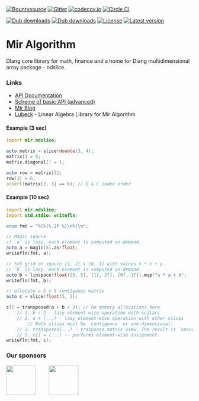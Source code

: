 [![Bountysource](https://www.bountysource.com/badge/team?team_id=145399&style=bounties_received)](https://www.bountysource.com/teams/libmir)
[![Gitter](https://img.shields.io/gitter/room/libmir/public.svg)](https://gitter.im/libmir/public)
[![codecov.io](https://codecov.io/github/libmir/mir-algorithm/coverage.svg?branch=master)](https://codecov.io/github/libmir/mir-algorithm?branch=master)
[![Circle CI](https://circleci.com/gh/libmir/mir-algorithm.svg?style=svg)](https://circleci.com/gh/libmir/mir-algorithm)

[![Dub downloads](https://img.shields.io/dub/dt/mir-algorithm.svg)](http://code.dlang.org/packages/mir-algorithm)
[![Dub downloads](https://img.shields.io/dub/dm/mir-algorithm.svg)](http://code.dlang.org/packages/mir-algorithm)
[![License](https://img.shields.io/dub/l/mir-algorithm.svg)](http://code.dlang.org/packages/mir-algorithm)
[![Latest version](https://img.shields.io/dub/v/mir-algorithm.svg)](http://code.dlang.org/packages/mir-algorithm)

Mir Algorithm
=============
Dlang core library for math, finance and a home for Dlang multidimensional array package - ndslice.

### Links
 - [API Documentation](http://docs.algorithm.dlang.io)
 - [Scheme of basic API (advanced)](https://rawgit.com/libmir/mir-algorithm/master/ndslice.svg)
 - [Mir Blog](http://blog.mir.dlang.io/)
 - [Lubeck](https://github.com/kaleidicassociates/lubeck) - Linear Algebra Library for Mir Algorithm

#### Example (3 sec)
```d
import mir.ndslice;

auto matrix = slice!double(3, 4);
matrix[] = 0;
matrix.diagonal[] = 1;

auto row = matrix[2];
row[3] = 6;
assert(matrix[2, 3] == 6); // D & C index order
```

#### Example (10 sec)
```d
import mir.ndslice;
import std.stdio: writefln;

enum fmt = "%(%(%.2f %)\n%)\n";

// Magic sqaure. 
// `a` is lazy, each element is computed on-demand.
auto a = magic(5).as!float;
writefln(fmt, a);

// 5x5 grid on sqaure [1, 2] x [0, 1] with values x * x + y. 
// `b` is lazy, each element is computed on-demand.
auto b = linspace!float([5, 5], [1f, 2f], [0f, 1f]).map!"a * a + b";
writefln(fmt, b);

// allocate a 5 x 5 contiguous matrix
auto c = slice!float(5, 5);

c[] = transposed(a + b / 2); // no memory allocations here
    // 1. b / 2 - lazy element-wise operation with scalars
    // 2. a + (...) - lazy element-wise operation with other slices
        // Both slices must be `contiguous` or one-dimensional.
    // 3. transposed(...) - trasposes matrix view. The result is `universal` (numpy-like) matrix.
    // 5. c[] = (...) -- performs element-wise assignment.
writefln(fmt, c);
```

### Our sponsors

[<img src="https://raw.githubusercontent.com/libmir/mir-algorithm/master/images/symmetry.png" height="80" />](http://symmetryinvestments.com/) 	&nbsp; 	&nbsp;	&nbsp;	&nbsp;
[<img src="https://raw.githubusercontent.com/libmir/mir-algorithm/master/images/kaleidic.jpeg" height="80" />](https://github.com/kaleidicassociates)

